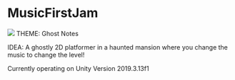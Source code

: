 # MusicFirstJam

![](https://img.itch.zone/aW1hZ2UyL2phbS8xNTI5OC8zNDcwODI2LnBuZw==/original/hqd0fQ.png)
THEME: Ghost Notes

IDEA: A ghostly 2D platformer in a haunted mansion where you change the music to change the level!

Currently operating on Unity Version 2019.3.13f1
